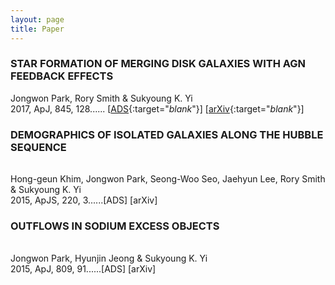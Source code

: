 ```yaml
---
layout: page
title: Paper
---
```


### STAR FORMATION OF MERGING DISK GALAXIES WITH AGN FEEDBACK EFFECTS
Jongwon Park, Rory Smith & Sukyoung K. Yi    
2017, ApJ, 845, 128......
[[ADS](https://ui.adsabs.harvard.edu/abs/2017ApJ...845..128P/abstract){:target="_blank_"}] [[arXiv](https://arxiv.org/abs/1707.07382){:target="_blank_"}]   

### DEMOGRAPHICS OF ISOLATED GALAXIES ALONG THE HUBBLE SEQUENCE
######   
Hong-geun Khim, Jongwon Park, Seong-Woo Seo, Jaehyun Lee, Rory Smith & Sukyoung K. Yi   
2015, ApJS, 220, 3......[ADS] [arXiv]   

### OUTFLOWS IN SODIUM EXCESS OBJECTS
######   
Jongwon Park, Hyunjin Jeong & Sukyoung K. Yi   
2015, ApJ, 809, 91......[ADS] [arXiv]   
